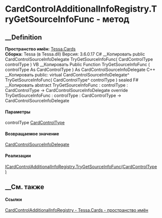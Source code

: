 # CardControlAdditionalInfoRegistry.TryGetSourceInfoFunc - метод
##  __Definition
 **Пространство имён:** [Tessa.Cards](N_Tessa_Cards.htm)  
 **Сборка:** Tessa (в Tessa.dll) Версия: 3.6.0.17
C# __Копировать
     public CardControlSourceInfoDelegate TryGetSourceInfoFunc(
    	CardControlType controlType
    )
VB __Копировать
     Public Function TryGetSourceInfoFunc ( 
    	controlType As CardControlType
    ) As CardControlSourceInfoDelegate
C++ __Копировать
     public:
    virtual CardControlSourceInfoDelegate^ TryGetSourceInfoFunc(
    	CardControlType^ controlType
    ) sealed
F# __Копировать
     abstract TryGetSourceInfoFunc : 
            controlType : CardControlType -> CardControlSourceInfoDelegate 
    override TryGetSourceInfoFunc : 
            controlType : CardControlType -> CardControlSourceInfoDelegate 
#### Параметры
controlType [CardControlType](T_Tessa_Cards_CardControlType.htm)
#### Возвращаемое значение
[CardControlSourceInfoDelegate](T_Tessa_Cards_CardControlSourceInfoDelegate.htm)
#### Реализации
[ICardControlAdditionalInfoRegistry.TryGetSourceInfoFunc(CardControlType)](M_Tessa_Cards_ICardControlAdditionalInfoRegistry_TryGetSourceInfoFunc.htm)  
##  __См. также
#### Ссылки
[CardControlAdditionalInfoRegistry -
](T_Tessa_Cards_CardControlAdditionalInfoRegistry.htm)
[Tessa.Cards - пространство имён](N_Tessa_Cards.htm)
